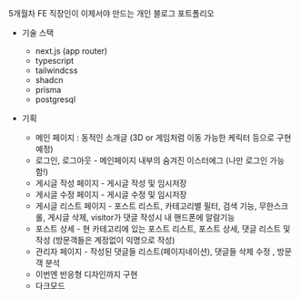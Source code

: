 5개월차 FE 직장인이 이제서야 만드는 개인 블로그 포트폴리오

* 기술 스택
  - next.js (app router)
  - typescript
  - tailwindcss
  - shadcn
  - prisma
  - postgresql

* 기획
  - 메인 페이지 : 동적인 소개글 (3D or 게임처럼 이동 가능한 케릭터 등으로 구현 예정)
  - 로그인, 로그아웃 - 메인페이지 내부의 숨겨진 이스터에그 (나만 로그인 가능함!)
  - 게시글 작성 페이지 - 게시글 작성 및 임시저장
  - 게시글 수정 페이지 - 게시글 수정 및 임시저장
  - 게시글 리스트 페이지 - 포스트 리스트, 카테고리별 필터, 검색 기능, 무한스크롤, 게시글 삭제, visitor가 댓글 작성시 내 핸드폰에 알람기능
  - 포스트 상세 - 현 카테고리에 있는 포스트 리스트, 포스트 상세, 댓글 리스트 및 작성 (방문객들은 계정없이 익명으로 작성)
  - 관리자 페이지 - 작성된 댓글들 리스트(페이지네이션), 댓글들 삭제 수정 , 방문객 분석
  - 이번엔 반응형 디자인까지 구현
  - 다크모드

